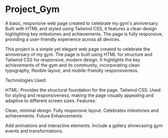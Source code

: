 # Project_Gym
A basic, responsive web page created to celebrate my gym's anniversary. Built with HTML and styled using Tailwind CSS, it features a clean design highlighting key milestones and achievements. The page is fully responsive, providing a user-friendly experience across all devices.

This project is a simple yet elegant web page created to celebrate the anniversary of my gym. The page is built using HTML for structure and Tailwind CSS for responsive, modern design. It highlights the key achievements of the gym and its community, incorporating clean typography, flexible layout, and mobile-friendly responsiveness.

Technologies Used:

HTML: Provides the structural foundation for the page.
Tailwind CSS: Used for styling and responsiveness, making the page visually appealing and adaptive to different screen sizes.
Features:

Clean, minimal design.
Fully responsive layout.
Celebrates milestones and achievements.
Future Enhancements:

Add animations and interactive elements.
Include a gallery showcasing gym events and transformations.
